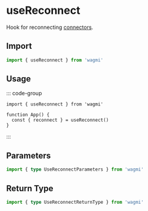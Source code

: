# useReconnect

Hook for reconnecting [connectors](/core/connectors).

## Import

```ts
import { useReconnect } from 'wagmi'
```

## Usage

::: code-group
```tsx [index.tsx]
import { useReconnect } from 'wagmi'

function App() {
  const { reconnect } = useReconnect()
}
```
:::

## Parameters

```ts
import { type UseReconnectParameters } from 'wagmi'
```

## Return Type

```ts
import { type UseReconnectReturnType } from 'wagmi'
```
